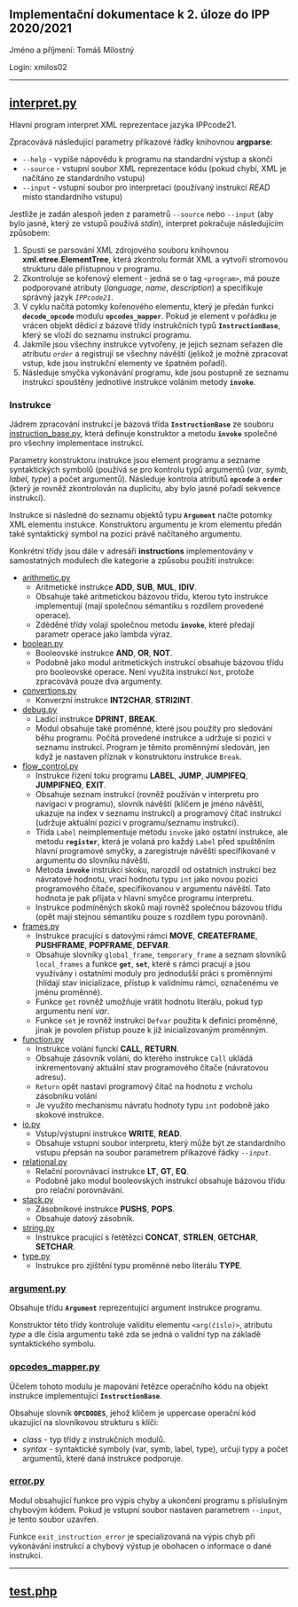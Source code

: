 ## Implementační dokumentace k 2. úloze do IPP 2020/2021
Jméno a příjmení: Tomáš Milostný

Login: xmilos02

---
## [interpret.py](interpret.py)
Hlavní program interpret XML reprezentace jazyka IPPcode21.

Zpracovává následující parametry příkazové řádky knihovnou **argparse**:
* ``--help`` - vypíše nápovědu k programu na standardní výstup a skončí
* ``--source`` - vstupní soubor XML reprezentace kódu (pokud chybí, XML je načítáno ze standardního vstupu)
* ``--input`` - vstupní soubor pro interpretaci (používaný instrukcí *READ* místo standardního vstupu)

Jestliže je zadán alespoň jeden z parametrů ``--source`` nebo ``--input``
(aby bylo jasné, který ze vstupů používá *stdin*), interpret pokračuje následujícím způsobem:

1. Spustí se parsování XML zdrojového souboru knihovnou **xml.etree.ElementTree**,
    která zkontrolu formát XML a vytvoří stromovou strukturu dále přístupnou v programu.
2. Zkontroluje se kořenový element - jedná se o tag ``<program>``,
    má pouze podporované atributy (*language*, *name*, *description*)
    a specifikuje správný jazyk *``IPPcode21``*.
3. V cyklu načítá potomky kořenového elementu, který je předán funkci **``decode_opcode``** modulu **``opcodes_mapper``**.
    Pokud je element v pořádku je vrácen objekt dědící z bázové třídy instrukčních typů **``InstructionBase``**, který se vloží do seznamu instrukcí programu.
4. Jakmile jsou všechny instrukce vytvořeny, je jejich seznam seřazen dle atributu *``order``* a registrují se všechny návěští (jelikož je možné zpracovat vstup, kde jsou instrukční elementy ve špatném pořadí).
5. Následuje smyčka vykonávání programu, kde jsou postupně ze seznamu instrukcí spouštěny jednotlivé instrukce voláním metody **``invoke``**.

### Instrukce
Jádrem zpracování instrukcí je bázová třída **``InstructionBase``** ze souboru [instruction_base.py](instructions/instruction_base.py),
která definuje konstruktor a metodu **``invoke``** společné pro všechny implementace instrukcí.

Parametry konstruktoru instrukce jsou element programu a sezname syntaktických symbolů
(používá se pro kontrolu typů argumentů (*var*, *symb*, *label*, *type*) a počet argumentů).
Následuje kontrola atributů **``opcode``** a **``order``** (který je rovněž zkontrolován na duplicitu, aby bylo jasné pořadí sekvence instrukcí).

Instrukce si následné do seznamu objektů typu **``Argument``** načte potomky XML elementu instukce.
Konstruktoru argumentu je krom elementu předán také syntaktický symbol na pozici právě načítaného argumentu.

Konkrétní třídy jsou dále v adresáři **instructions** implementovány v samostatných modulech dle kategorie a způsobu použití instrukce:

* [arithmetic.py](instructions/arithmetic.py)
    - Aritmetické instrukce **ADD**, **SUB**, **MUL**, **IDIV**.
    - Obsahuje také aritmetickou bázovou třídu, kterou tyto instrukce implementují
        (mají společnou sémantiku s rozdílem provedené operace).
    - Zděděné třídy volají společnou metodu **``invoke``**, které předají parametr operace jako lambda výraz.
* [boolean.py](instructions/boolean.py)
    - Booleovské instrukce **AND**, **OR**, **NOT**.
    - Podobně jako modul aritmetických instrukcí obsahuje bázovou třídu pro booleovské operace.
        Není využita instrukcí ``Not``, protože zpracovává pouze dva argumenty.
* [convertions.py](instructions/convertions.py)
    - Konverzní instrukce **INT2CHAR**, **STRI2INT**.
* [debug.py](instructions/debug.py)
    - Ladící instrukce **DPRINT**, **BREAK**.
    - Modul obsahuje také proměnné, které jsou použity pro sledování běhu programu.
        Počítá provedené instrukce a udržuje si pozici v seznamu instrukcí.
        Program je těmito proměnnými sledován, jen když je nastaven příznak v konstruktoru instrukce ``Break``.
* [flow_control.py](instructions/flow_control.py)
    - Instrukce řízení toku programu **LABEL**, **JUMP**, **JUMPIFEQ**, **JUMPIFNEQ**, **EXIT**.
    - Obsahuje seznam instrukcí (rovněž používán v interpretu pro navigaci v programu),
        slovník návěští (klíčem je jméno návěští, ukazuje na index v seznamu instrukcí)
        a programový čítač instrukcí (udržuje aktuální pozici v programu/seznamu instrukcí).
    - Třída ``Label`` neimplementuje metodu ``invoke`` jako ostatní instrukce,
        ale metodu **``register``**, která je volaná pro každý ``Label`` před spuštěním hlavní programové smyčky,
        a zaregistruje návěští specifikované v argumentu do slovníku návěští.
    - Metoda **``invoke``** instrukcí skoku, narozdíl od ostatních instrukcí bez návratové hodnotu, vrací hodnotu typu ``int`` jako novou pozici programového čítače, specifikovanou v argumentu návěští.
    Tato hodnota je pak přijata v hlavní smyčce programu interpretu.
    - Instrukce podmíněných skoků mají rovněž společnou bázovou třídu (opět mají stejnou sémantiku pouze s rozdílem typu porovnání).
* [frames.py](instructions/frames.py)
    - Instrukce pracující s datovými rámci **MOVE**, **CREATEFRAME**, **PUSHFRAME**, **POPFRAME**, **DEFVAR**.
    - Obsahuje slovníky ``global_frame``, ``temporary_frame`` a seznam slovníků ``local_frames`` a funkce **``get``**, **``set``**, které s rámci pracují a jsou využívány i ostatními moduly pro jednodušší práci s proměnnými
    (hlídají stav inicializace, přístup k validnímu rámci, označenému ve jménu proměnné).
    - Funkce ``get`` rovněž umožňuje vrátit hodnotu literálu, pokud typ argumentu není *var*.
    - Funkce ``set`` je rovněž instrukcí ``Defvar`` použita k definici proměnné, jinak je povolen přístup pouze k již inicializovaným proměnným.
* [function.py](instructions/function.py)
    - Instrukce volání funckí **CALL**, **RETURN**.
    - Obsahuje zásovník volání, do kterého instrukce ``Call`` ukládá inkrementovaný aktuální stav programového čítače (návratovou adresu).
    - ``Return`` opět nastaví programový čítač na hodnotu z vrcholu zásobníku volání
    - Je využito mechanismu návratu hodnoty typu ``int`` podobně jako skokové instrukce.
* [io.py](instructions/io.py)
    - Vstup/výstupní instrukce **WRITE**, **READ**.
    - Obsahuje vstupní soubor interpretu, který může být ze standardního vstupu přepsán na soubor parametrem příkazové řádky *``--input``*.
* [relational.py](instructions/relational.py)
    - Relační porovnávací instrukce **LT**, **GT**, **EQ**.
    - Podobně jako modul booleovských instrukcí obsahuje bázovou třídu pro relační porovnávání.
* [stack.py](instructions/stack.py)
    - Zásobníkové instrukce **PUSHS**, **POPS**.
    - Obsahuje datový zásobník.
* [string.py](instructions/string.py)
    - Instrukce pracující s řetětězci **CONCAT**, **STRLEN**, **GETCHAR**, **SETCHAR**.
* [type.py](instructions/type.py)
    - Instrukce pro zjištění typu proměnné nebo literálu **TYPE**.

### [argument.py](argument.py)
Obsahuje třídu **``Argument``** reprezentující argument instrukce programu.

Konstruktor této třídy kontroluje validitu elementu ``<arg(číslo)>``, atributu *type*
a dle čísla argumentu také zda se jedná o validní typ na základě syntaktického symbolu.

### [opcodes_mapper.py](opcodes_mapper.py)
Účelem tohoto modulu je mapování řetězce operačního kódu na objekt instrukce implementující **``InstructionBase``**.

Obsahuje slovník **``OPCDODES``**, jehož klíčem je uppercase operační kód ukazující na slovníkovou strukturu s klíči:
- *class* - typ třídy z instrukčních modulů.
- *syntax* - syntaktické symboly (var, symb, label, type), určují typy a počet argumentů, které daná instrukce podporuje.

### [error.py](error.py)
Modul obsahující funkce pro výpis chyby a ukončení programu s příslušným chybovým kódem.
Pokud je vstupní soubor nastaven parametrem ``--input``, je tento soubor uzavřen.

Funkce ``exit_instruction_error`` je specializovaná na výpis chyb při vykonávání instrukcí
a chybový výstup je obohacen o informace o dané instrukci.

---
## [test.php](test.php)
